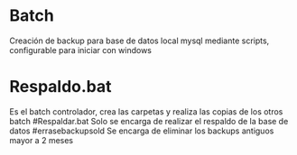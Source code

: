 # Batch
Creación de backup para base de datos local mysql mediante scripts, configurable para iniciar con windows

# Respaldo.bat
Es el batch controlador, crea las carpetas y realiza las copias de los otros batch
#Respaldar.bat 
Solo se encarga de realizar el respaldo de la base de datos
#errasebackupsold
Se encarga de eliminar los backups antiguos mayor a 2 meses
